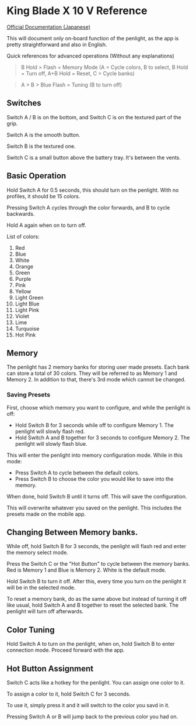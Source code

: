 # King Blade X 10 V Reference
[Official Documentation (Japanese)](https://ruifan.co.jp/faqmanual/X10-5.html)

This will document only on-board function of the penlight, as the app is pretty straightforward and also in English.

Quick references for advanced operations  (Without any explanations)
> B Hold > Flash = Memory Mode (A = Cycle colors, B to select, B Hold = Turn off, A+B Hold = Reset, C = Cycle banks)

> A > B > Blue Flash = Tuning (B to turn off)


## Switches
Switch A / B is on the bottom, and Switch C is on the textured part of the grip.

Switch A is the smooth button.

Switch B is the textured one.

Switch C is a small button above the battery tray. It's between the vents.

## Basic Operation

Hold Switch A for 0.5 seconds, this should turn on the penlight. With no profiles, it should be 15 colors.

Pressing Switch A cycles through the color forwards, and B to cycle backwards.

Hold A again when on to turn off.

List of colors:
 
 1. Red
 1. Blue 
 1. White
 1. Orange
 1. Green
 1. Purple
 1. Pink
 1. Yellow
 1. Light Green
 1. Light Blue
 1. Light Pink
 1. Violet
 1. Lime 
 1. Turquoise
 1. Hot Pink

## Memory
The penlight has 2 memory banks for storing user made presets. Each bank can store a total of 30 colors. They will be referred to as Memory 1 and Memory 2. In addition to that, there's 3rd mode which cannot be changed. 

### Saving Presets

First, choose which memory you want to configure, and while the penlight is off: 
- Hold Switch B for 3 seconds while off to configure Memory 1. The penlight will slowly flash red.
- Hold Switch A and B together for 3 seconds to configure Memory 2. The penlight will slowly flash blue.

This will enter the penlight into memory configuration mode.
While in this mode:
 - Press Switch A to cycle between the default colors.
 - Press Switch B to choose the color you would like to save into the memory. 

When done, hold Switch B until it turns off. This will save the configuration.

This will overwrite whatever you saved on the penlight. This includes the presets made on the mobile app.

## Changing Between Memory banks.

While off, hold Switch B for 3 seconds, the penlight will flash red and enter the memory select mode.

Press the Switch C or the "Hot Button" to cycle between the memory banks. Red is Memory 1 and Blue is Memory 2. White is the default mode.

Hold Switch B to turn it off. After this, every time you turn on the penlight it will be in the selected mode.

To reset a memory bank, do as the same above but instead of turning it off like usual, hold Switch A and B together to reset the selected bank. The penlight will turn off afterwards.

## Color Tuning

Hold Switch A to turn on the penlight, when on, hold Switch B to enter connection mode. Proceed forward with the app.

## Hot Button Assignment

Switch C acts like a hotkey for the penlight. You can assign one color to it.

To assign a color to it, hold Switch C for 3 seconds.

To use it, simply press it and it will switch to the color you savd in it.

Pressing Switch A or B will jump back to the previous color you had on.






